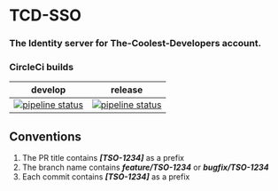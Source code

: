 # TCD-SSO
### The Identity server for The-Coolest-Developers account.

### CircleCi builds

|                                                                                  develop                                                                                  |                                                                                       release                                                                                        |
|:-------------------------------------------------------------------------------------------------------------------------------------------------------------------------:|:------------------------------------------------------------------------------------------------------------------------------------------------------------------------------------:|
| [![pipeline status](https://gitlab.com/the-coolest-developers/TCD-SSO/badges/develop/pipeline.svg)](https://gitlab.com/the-coolest-developers/TCD-SSO/-/commits/develop)  | [![pipeline status](https://gitlab.com/the-coolest-developers/TCD-SSO/badges/release/2.1.x/pipeline.svg)](https://gitlab.com/the-coolest-developers/TCD-SSO/-/commits/release/2.1.x) |

## Conventions
1) The PR title contains _**[TSO-1234]**_ as a prefix
2) The branch name contains **_feature/TSO-1234_** or **_bugfix/TSO-1234_**
3) Each commit contains _**[TSO-1234]**_ as a prefix
